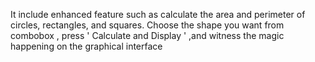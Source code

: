 It include enhanced feature such as calculate the area and perimeter of circles, rectangles, and squares. Choose the shape you want from combobox , press ' Calculate and Display ' ,and witness the magic happening on the graphical interface

